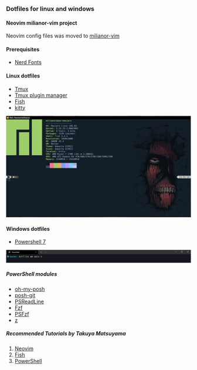 ### Dotfiles for linux and windows

#### Neovim milianor-vim project

Neovim config files was moved to
[milianor-vim](https://github.com/maxmx03/milianor-vim)

#### Prerequisites

- [Nerd Fonts](https://www.nerdfonts.com/)

#### Linux dotfiles

- [Tmux](https://linuxize.com/post/getting-started-with-tmux/)
- [Tmux plugin manager](https://github.com/tmux-plugins/tpm)
- [Fish](https://fishshell.com/)
- [kitty](https://sw.kovidgoyal.net/kitty/)

<img src="./terminal.png" />

#### Windows dotfiles

- [Powershell 7](https://docs.microsoft.com/en-us/powershell/scripting/install/installing-powershell-on-windows?view=powershell-7.2)

<img src="./windows-terminal.png" />

##### PowerShell modules

- [oh-my-posh](https://ohmyposh.dev/docs/windows)
- [posh-git](https://github.com/dahlbyk/posh-git)
- [PSReadLine](https://github.com/PowerShell/PSReadLine)
- [Fzf](https://github.com/junegunn/fzf)
- [PSFzf](https://github.com/kelleyma49/PSFzf)
- [z](https://www.powershellgallery.com/packages/z/1.1.13)

##### Recommended Tutorials by Takuya Matsuyama

1. [Neovim](https://www.youtube.com/watch?v=FW2X1CXrU1w)
2. [Fish](https://www.youtube.com/watch?v=KKxhf50FIPI&t=873s)
3. [PowerShell](https://www.youtube.com/watch?v=5-aK2_WwrmM&t=384s)
